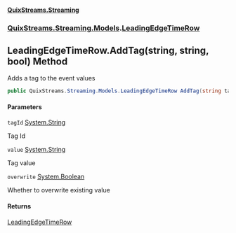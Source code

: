 #### [QuixStreams.Streaming](index.md 'index')
### [QuixStreams.Streaming.Models](QuixStreams.Streaming.Models.md 'QuixStreams.Streaming.Models').[LeadingEdgeTimeRow](LeadingEdgeTimeRow.md 'QuixStreams.Streaming.Models.LeadingEdgeTimeRow')

## LeadingEdgeTimeRow.AddTag(string, string, bool) Method

Adds a tag to the event values

```csharp
public QuixStreams.Streaming.Models.LeadingEdgeTimeRow AddTag(string tagId, string value, bool overwrite=false);
```
#### Parameters

<a name='QuixStreams.Streaming.Models.LeadingEdgeTimeRow.AddTag(string,string,bool).tagId'></a>

`tagId` [System.String](https://docs.microsoft.com/en-us/dotnet/api/System.String 'System.String')

Tag Id

<a name='QuixStreams.Streaming.Models.LeadingEdgeTimeRow.AddTag(string,string,bool).value'></a>

`value` [System.String](https://docs.microsoft.com/en-us/dotnet/api/System.String 'System.String')

Tag value

<a name='QuixStreams.Streaming.Models.LeadingEdgeTimeRow.AddTag(string,string,bool).overwrite'></a>

`overwrite` [System.Boolean](https://docs.microsoft.com/en-us/dotnet/api/System.Boolean 'System.Boolean')

Whether to overwrite existing value

#### Returns
[LeadingEdgeTimeRow](LeadingEdgeTimeRow.md 'QuixStreams.Streaming.Models.LeadingEdgeTimeRow')